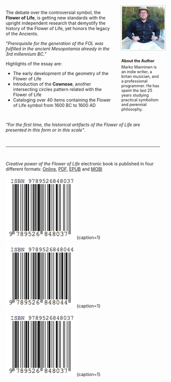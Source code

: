 <!-- pagebreak -->

<!-- pagewrapper -->

<br/>
<br/>
<br/>
<br/>

<div style="float:right; width: 27%">

<img src="/media/marko.jpg" width="200" style="border:1px solid #CCC; padding: 3px;"/>

<p style="font-size: 90%; width: 90%; padding-left: 2px"><b style="display: inline-block; padding: 10px 0 5px 0">About the Author</b><br/>Marko Manninen is an indie writer, a kirtan musician, and a professional programmer. He has spent the last 25 years studying practical symbolism and perennial philosophy.</p>

</div>

<div style="padding: 0 0 0 25px; right: 25px; position: relative;">

<p>
The debate over the controversial symbol, the <b>Flower of Life</b>, is getting new standards with the upright independent research that demystify the history of the Flower of Life, yet honors the legacy of the Ancients.
</p>

<p>
<i>"Prerequisite for the generation of the FOL was fulfilled in the ancient Mesopotamia already in the 3rd millennium BC."</i>
</p>

<p>Highlights of the essay are:</p>

<ul>
	<li style="list-style: square;">The early development of the geometry of the Flower of Life</li>
	<li style="list-style: square;">Introduction of the <b>Cownose</b>, another intersecting circles pattern related with the Flower of Life</li>
	<li style="list-style: square;">Cataloging over 40 items containing the Flower of Life symbol from 1600 BC to 1600 AD</li>
</ul>

<br/>

<p>
<i>"For the first time, the historical artifacts of the Flower of Life are presented in this form or in this scale"</i>.
</p>

</div>

<br/>

<hr style="width:98%"/>

<br/>

*Creative power of the Flower of Life* electronic book is published in four different formats: [Online](http://creative.flowerofliferesearch.com/), [PDF](http://www.gitbook.com/download/pdf/book/markomanninen/creative-power-of-the-flower-of-life), [EPUB](http://www.gitbook.com/download/epub/book/markomanninen/creative-power-of-the-flower-of-life) and [MOBI](http://www.gitbook.com/download/mobi/book/markomanninen/creative-power-of-the-flower-of-life)

<!-- endpagewrapper -->

![PDF](/media/978-952-68480-3-7/isbn.png){caption=1}

![EPUB](/media/978-952-68480-4-4/isbn.png){caption=1}

![MOBI](/media/978-952-68480-3-7/isbn.png){caption=1}

<div style="clear: both"></div>
